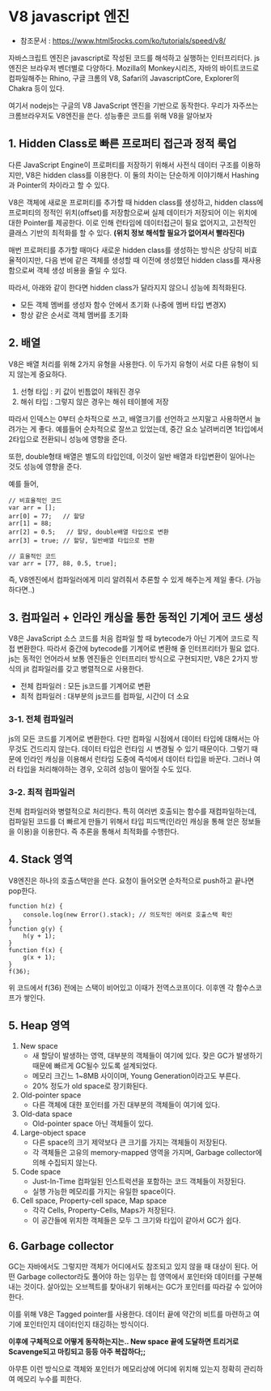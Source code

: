 # V8 javascript 엔진

* 참조문서 : https://www.html5rocks.com/ko/tutorials/speed/v8/

자바스크립트 엔진은 javascript로 작성된 코드를 해석하고 실행하는 인터프리터다. js엔진은 브라우저 벤더별로 다양하다. Mozilla의 Monkey시리즈, 자바의 바이트코드로 컴파일해주는 Rhino, 구글 크롬의 V8, Safari의 JavascriptCore, Explorer의 Chakra 등이 있다.

여기서 nodejs는 구글의 V8 JavaScript 엔진을 기반으로 동작한다. 우리가 자주쓰는 크롬브라우저도 V8엔진을 쓴다. 성능좋은 코드를 위해 V8을 알아보자

## 1. Hidden Class로 빠른 프로퍼티 접근과 정적 룩업
다른 JavaScript Engine이 프로퍼티를 저장하기 위해서 사전식 데이터 구조를 이용하지만, V8은 hidden class를 이용한다. 이 둘의 차이는 단순하게 이야기해서 Hashing과 Pointer의 차이라고 할 수 있다.

V8은 객체에 새로운 프로퍼티를 추가할 때 hidden class를 생성하고, hidden class에 프로퍼티의 정적인 위치(offset)를 저장함으로써 실제 데이터가 저장되어 이는 위치에 대한 Pointer를 제공한다. 이로 인해 런타임에 데이터접근이 필요 없어지고, 고전적인 클래스 기반의 최적화를 할 수 있다. **(위치 정보 해석할 필요가 없어져서 빨라진다)**

매번 프로퍼티를 추가할 때마다 새로운 hidden class를 생성하는 방식은 상당히 비효율적이지만, 다음 번에 같은 객체를 생성할 때 이전에 생성했던 hidden class를 재사용함으로써 객체 생성 비용을 줄일 수 있다.

따라서, 아래와 같이 한다면 hidden class가 달라지지 않으니 성능에 최적화된다.

* 모든 객체 멤버를 생성자 함수 안에서 초기화 (나중에 멤버 타입 변경X)
* 항상 같은 순서로 객체 멤버를 초기화

## 2. 배열
V8은 배열 처리를 위해 2가지 유형을 사용한다. 이 두가지 유형이 서로 다른 유형이 되지 않는게 중요하다.

1. 선형 타입 : 키 값이 빈틈없이 채워진 경우
2. 해쉬 타입 : 그렇지 않은 경우는 해쉬 테이블에 저장

따라서 인덱스는 0부터 순차적으로 쓰고, 배열크기를 선언하고 쓰지말고 사용하면서 늘려가는 게 좋다. 예를들어 순차적으로 잘쓰고 있었는데, 중간 요소 날려버리면 1타입에서 2타입으로 전환되니 성능에 영향을 준다.

또한, double형태 배열은 별도의 타입인데, 이것이 일반 배열과 타입변환이 일어나는 것도 성능에 영향을 준다.

예를 들어,

	// 비효율적인 코드
	var arr = [];
	arr[0] = 77;   // 할당
	arr[1] = 88;
	arr[2] = 0.5;   // 할당, double배열 타입으로 변환
	arr[3] = true; // 할당, 일반배열 타입으로 변환
	 
	// 효율적인 코드
	var arr = [77, 88, 0.5, true];

즉, V8엔진에서 컴파일러에게 미리 알려줘서 추론할 수 있게 해주는게 제일 좋다. (가능하다면..)

## 3. 컴파일러 + 인라인 캐싱을 통한 동적인 기계어 코드 생성
V8은 JavaScript 소스 코드를 처음 컴파일 할 때 bytecode가 아닌 기계어 코드로 직접 변환한다. 따라서 중간에 bytecode를 기계어로 변환해 줄 인터프리터가 필요 없다. js는 동적인 언어라서 보통 엔진들은 인터프리터 방식으로 구현되지만, V8은 2가지 방식의 jit 컴파일러를 갖고 병렬적으로 사용한다.

* 전체 컴파일러 : 모든 js코드를 기계어로 변환
* 최적 컴파일러 : 대부분의 js코드를 컴파일, 시간이 더 소요

### 3-1. 전체 컴파일러
js의 모든 코드를 기계어로 변환한다. 다만 컴파일 시점에서 데이터 타입에 대해서는 아무것도 건드리지 않는다. 데이터 타입은 런타임 시 변경될 수 있기 때문이다. 그렇기 때문에 인라인 캐싱을 이용해서 런타임 도중에 즉석에서 데이터 타입을 바꾼다. 그러나 여러 타입을 처리해야하는 경우, 오히려 성능이 떨어질 수도 있다.

### 3-2. 최적 컴파일러
전체 컴파일러와 병렬적으로 처리한다. 특히 여러번 호출되는 함수를 재컴파일하는데, 컴파일된 코드를 더 빠르게 만들기 위해서 타입 피드백(인라인 캐싱을 통해 얻은 정보들을 이용)을 이용한다. 즉 추론을 통해서 최적화를 수행한다.

## 4. Stack 영역
V8엔진은 하나의 호출스택만을 쓴다. 요청이 들어오면 순차적으로 push하고 끝나면 pop한다.

	function h(z) {
	    console.log(new Error().stack); // 의도적인 에러로 호출스택 확인
	}
	function g(y) {
	    h(y + 1);
	}
	function f(x) {
	    g(x + 1); 
	}
	f(36);

위 코드에서 f(36) 전에는 스택이 비어있고 이때가 전역스코프이다. 이후엔 각 함수스코프가 쌓인다.

## 5. Heap 영역
1. New space
	* 새 할당이 발생하는 영역, 대부분의 객체들이 여기에 있다. 잦은 GC가 발생하기 때문에 빠르게 GC될수 있도록 설계되었다.
	* 메모리 크긴느 1~8MB 사이이며, Young Generation이라고도 부른다.
	* 20% 정도가 old space로 장기화된다.
2. Old-pointer space
	* 다른 객체에 대한 포인터를 가진 대부분의 객체들이 여기에 있다.
3. Old-data space
	* Old-pointer space 아닌 객체들이 있다.
4. Large-object space
	* 다른 space의 크기 제약보다 큰 크기를 가지는 객체들이 저장된다.
	* 각 객체들은 고유의 memory-mapped 영역을 가지며, Garbage collector에 의해 수집되지 않는다.
5. Code space
	* Just-In-Time 컴파일된 인스트럭션을 포함하는 코드 객체들이 저장된다.
	* 실행 가능한 메모리를 가지는 유일한 space이다.
6. Cell space, Property-cell space, Map space
	* 각각 Cells, Property-Cells, Maps가 저장된다.
	* 이 공간들에 위치한 객체들은 모두 그 크기와 타입이 같아서 GC가 쉽다.

## 6. Garbage collector
GC는 자바에서도 그렇지만 객체가 어디에서도 참조되고 있지 않을 때 대상이 된다. 어떤 Garbage collector라도 풀어야 하는 임무는 힙 영역에서 포인터와 데이터를 구분해 내는 것이다. 살아있는 오브젝트를 찾아내기 위해서는 GC가 포인터를 따라갈 수 있어야 한다.

이를 위해 V8은 Tagged pointer를 사용한다. 데이터 끝에 약간의 비트를 마련하고 여기에 포인터인지 데이터인지 태깅하는 방식이다.

**이후에 구체적으로 어떻게 동작하는지는.. New space 끝에 도달하면 트리거로 Scavenge되고 마킹되고 등등 아주 복잡하다;;**

아무튼 이런 방식으로 객체와 포인터가 메모리상에 어디에 위치해 있는지 정확히 관리하여 메모리 누수를 피한다.